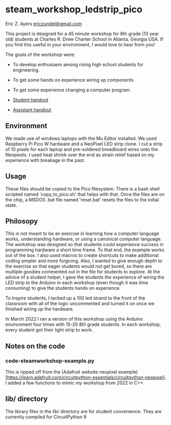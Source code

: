 # steam_workshop_ledstrip_pico

Eric Z. Ayers <ericzundel@gmail.com>

This project is designed for a 45 minute workshop for 8th grade (13 year old) students at Charles R. Drew Charter School in Atlanta, Georgia USA. If you find this useful in your environment, I would love to hear from you!

The goals of the workshop were:

- To develop enthusiasm among rising high school students
for engineering.
- To get some hands on experience wiring up components
- To get some experience changing a computer program.


- [Student handout](https://docs.google.com/document/d/e/2PACX-1vSE6z_H7V74koNKeVgu1kfEfqWtKPY3R7keaxq7UDjTkhpBHoc52DhxsD8lurqK2ZTsT8mfkcEvM0S_/pub)
- [Assistant handout](https://docs.google.com/document/d/e/2PACX-1vSa5i62UpHBG86p7boatN77IFu9AuDR94MtcsdqDq_Wuo8tprsK84hueinjkh-Wr5RQYVI2xfdaMRjb/pub)

## Environment

We made use of windows laptops with the Mu Editor installed.  We used Raspberry Pi Pico W hardware and a NeoPixel LED strip clone.  I cut a strip of 10 pixels for each  laptop and pre-soldered breadboard wires onto the Neopixels.  I used heat shrink over the end as strain relief based on my experience with breakage in  the past.

## Usage

These files should be copied to the Pico filesystem.  There is a bash shell scripted named 'copy_to_pico.sh' that helps with that.  Once the files are on the chip, a MSDOS .bat file named 'reset.bat' resets the files to the initial state.


## Philosopy

This is not meant to be an exercise in learning how a computer language works, understanding hardware, or using a canonical computer language.  The workshop was designed so that students could experience success in programming hardware a short time frame. To that end, the example works out of the box. I also used macros to create shortcuts to make additional coding simpler and more forgiving.  Also, I wanted to give enough depth to the exercise so that eager students would not get bored, so there are multiple goodies commented out in the file for students to explore.  At the advice of a student helper, I gave the students the experience of wiring the LED strip to the Arduino in each workshop (even though it was time consuming) to give the students hands on experience.

To inspire students, I tacked up a 100 led strand to the front of the classroom with all of the logic uncommented and turned it on once we finished wiring up the hardware.

In March 2022 I ran a version of this workshop using the Arduino environment four times with 15-20 8th grade students. In each workshop, every student got their light strip to work.

## Notes on the code

### code-steamworkshop-example.py

This is ripped off from the (Adafruit website neopixel example)[https://learn.adafruit.com/circuitpython-essentials/circuitpython-neopixel].  I added a few functions to mimic my workshop from 2022 in C++.

## lib/ directory

The library files in the lib/ directory are for student convenience. They are currently compiled for CircuitPython 9
